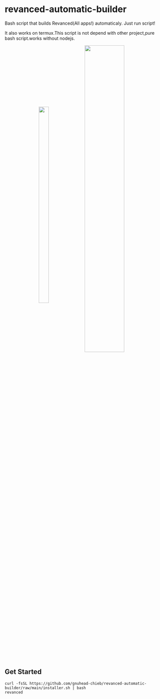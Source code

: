 # revanced-automatic-builder
Bash script that builds Revanced(All apps!) automaticaly. Just run script!

It also works on termux.This script is not depend with other project,pure bash script.works without nodejs.
<div align="center">
<img src="https://user-images.githubusercontent.com/41156994/184480216-d750c7f2-4a0e-42fe-8dda-1a90466e65a0.png" width="25%" height="40%" align="center"/>
<img src="https://user-images.githubusercontent.com/41156994/183309460-76a3b7bd-2fea-4195-8ad9-e58c77eeb9ce.png" width="50%" height="50%" align="center"/>
</div>

## Get Started
```shell
curl -fsSL https://github.com/gnuhead-chieb/revanced-automatic-builder/raw/main/installer.sh | bash
revanced
```
